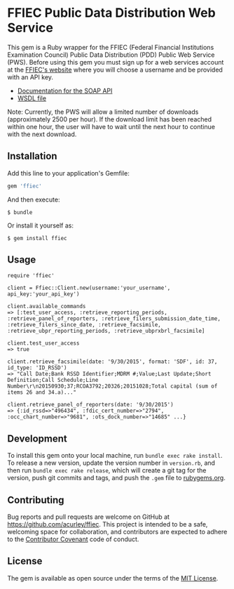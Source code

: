 # FFIEC Public Data Distribution Web Service

This gem is a Ruby wrapper for the FFIEC (Federal Financial Institutions Examination Council) Public Data Distribution (PDD) Public Web Service (PWS). Before using this gem you must sign up for a web services account at the [FFIEC's website](https://cdr.ffiec.gov/public/PWS/CreateAccount.aspx) where you will choose a username and be provided with an API key.

* [Documentation for the SOAP API](https://cdr.ffiec.gov/Public/PWS/WebServices/RetrievalService.asmx)
* [WSDL file](https://cdr.ffiec.gov/Public/PWS/WebServices/RetrievalService.asmx?WSDL)

Note: Currently, the PWS will allow a limited number of downloads (approximately 2500 per hour). If the download limit has been reached within one hour, the user will have to wait until the next hour to continue with the next download.

## Installation

Add this line to your application's Gemfile:

```ruby
gem 'ffiec'
```

And then execute:

    $ bundle

Or install it yourself as:

    $ gem install ffiec

## Usage
```
require 'ffiec'

client = Ffiec::Client.new(username:'your_username', api_key:'your_api_key')

client.available_commands
=> [:test_user_access, :retrieve_reporting_periods, :retrieve_panel_of_reporters, :retrieve_filers_submission_date_time, :retrieve_filers_since_date, :retrieve_facsimile, :retrieve_ubpr_reporting_periods, :retrieve_ubprxbrl_facsimile]

client.test_user_access
=> true

client.retrieve_facsimile(date: '9/30/2015', format: 'SDF', id: 37, id_type: 'ID_RSSD')
=> "Call Date;Bank RSSD Identifier;MDRM #;Value;Last Update;Short Definition;Call Schedule;Line Number\r\n20150930;37;RCOA3792;20326;20151028;Total capital (sum of items 26 and 34.a)..."

client.retrieve_panel_of_reporters(date: '9/30/2015')
=> {:id_rssd=>"496434", :fdic_cert_number=>"2794", :occ_chart_number=>"9681", :ots_dock_number=>"14685" ...}
```

## Development
To install this gem onto your local machine, run `bundle exec rake install`. To release a new version, update the version number in `version.rb`, and then run `bundle exec rake release`, which will create a git tag for the version, push git commits and tags, and push the `.gem` file to [rubygems.org](https://rubygems.org).

## Contributing
Bug reports and pull requests are welcome on GitHub at https://github.com/acurley/ffiec. This project is intended to be a safe, welcoming space for collaboration, and contributors are expected to adhere to the [Contributor Covenant](contributor-covenant.org) code of conduct.

## License
The gem is available as open source under the terms of the [MIT License](http://opensource.org/licenses/MIT).
